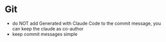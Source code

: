# Git

- do NOT add Generated with Claude Code to the commit message, you can keep the claude as co-author
- keep commit messages simple

